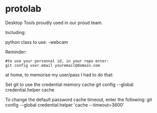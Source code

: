 # protolab

Desktop Tools proudly used in our proud team.


Including:

python class to use:
-webcam






Reminder:

    #to use your personnal id, in your repo enter:
    git config user.email youremail@domain.com

at home, to memorise my user/pass I had to do that:

Set git to use the credential memory cache
git config --global credential.helper cache

To change the default password cache timeout, enter the following:
git config --global credential.helper 'cache --timeout=3600'
